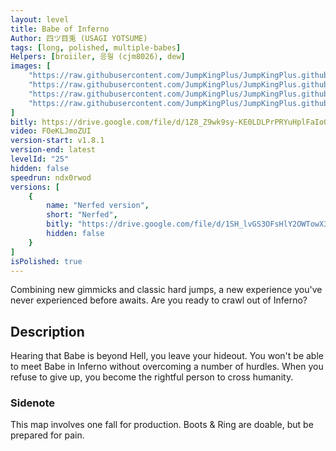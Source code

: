 ```yaml
---
layout: level
title: Babe of Inferno
Author: 四ツ目兎 (USAGI YOTSUME)
tags: [long, polished, multiple-babes]
Helpers: [broiiler, 응웡 (cjm8026), dew]
images: [
    "https://raw.githubusercontent.com/JumpKingPlus/JumpKingPlus.github.io/www/images/workshop/levels/ws25-banner.png",
    "https://raw.githubusercontent.com/JumpKingPlus/JumpKingPlus.github.io/www/images/workshop/levels/ws25-2.png",
    "https://raw.githubusercontent.com/JumpKingPlus/JumpKingPlus.github.io/www/images/workshop/levels/ws25-3.png",
    "https://raw.githubusercontent.com/JumpKingPlus/JumpKingPlus.github.io/www/images/workshop/levels/ws25-4.png"
]
bitly: https://drive.google.com/file/d/1Z8_Z9wk9sy-KE0LDLPrPRYuHplFaIo0O/view?usp=share_link
video: FOeKLJmoZUI
version-start: v1.8.1
version-end: latest
levelId: "25"
hidden: false
speedrun: ndx0rwod
versions: [
    {
        name: "Nerfed version",
        short: "Nerfed",
        bitly: "https://drive.google.com/file/d/1SH_lvGS3OFsHlY2OWTowX3wq7AW83VEL/view?usp=share_link",
        hidden: false
    }
]
isPolished: true
---
```


Combining new gimmicks and classic hard jumps, a new experience you've never experienced before awaits. Are you ready to crawl out of Inferno?

<!-- more -->

<div id="description">
    <h2>Description</h2>
    <p>Hearing that Babe is beyond Hell, you leave your hideout. You won't be able to meet Babe in Inferno without overcoming a number of hurdles. When you refuse to give up, you become the rightful person to cross humanity.</p>
    <h3>Sidenote</h3>
    <p>This map involves one fall for production. Boots & Ring are doable, but be prepared for pain.</p>
</div>
